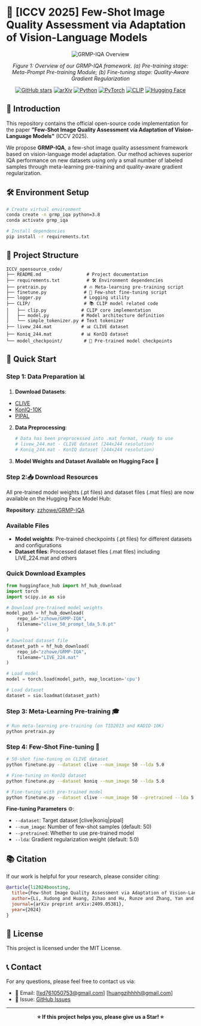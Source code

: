 # 🌟 [ICCV 2025] Few-Shot Image Quality Assessment via Adaptation of Vision-Language Models

<div align="center">

![GRMP-IQA Overview](https://tc.z.wiki/autoupload/f/D-USErAe7s9fQrmIZD6eFLN2XAfHAV9CE7VqFrO7cHayl5f0KlZfm6UsKj-HyTuv/20250723/Q4Ew/14657X5000/framework_final_0413.jpg)

*Figure 1: Overview of our GRMP-IQA framework. (a) Pre-training stage: Meta-Prompt Pre-training Module; (b) Fine-tuning stage: Quality-Aware Gradient Regularization*

[![GitHub stars](https://img.shields.io/github/stars/LXDxmu/GRMP-IQA.svg?style=social&label=Star)](https://github.com/LXDxmu/GRMP-IQA)
[![arXiv](https://img.shields.io/badge/arXiv-2409.05381-b31b1b.svg?logo=arxiv&logoColor=white)](https://arxiv.org/pdf/2409.05381)
[![Python](https://img.shields.io/badge/Python-3.8+-red.svg)](https://www.python.org/)
[![PyTorch](https://img.shields.io/badge/PyTorch-1.12+-orange.svg)](https://pytorch.org/)
[![CLIP](https://img.shields.io/badge/CLIP-ViT--B%2F16-green.svg)](https://github.com/openai/CLIP)
[![Hugging Face](https://img.shields.io/badge/%F0%9F%A4%97%20Hugging%20Face-GRMP--IQA-yellow.svg)](https://huggingface.co/zzhowe/GRMP-IQA)

</div>

## 📖 Introduction

This repository contains the official open-source code implementation for the paper **"Few-Shot Image Quality Assessment via Adaptation of Vision-Language Models"** (ICCV 2025).

We propose **GRMP-IQA**, a few-shot image quality assessment framework based on vision-language model adaptation. Our method achieves superior IQA performance on new datasets using only a small number of labeled samples through meta-learning pre-training and quality-aware gradient regularization.

## 🛠️ Environment Setup

```bash
# Create virtual environment
conda create -n grmp_iqa python=3.8
conda activate grmp_iqa

# Install dependencies
pip install -r requirements.txt
```

## 📁 Project Structure

```
ICCV_opensource_code/
├── README.md                 # Project documentation
├── requirements.txt          # 🛠️ Environment dependencies
├── pretrain.py              # 🔥 Meta-learning pre-training script
├── finetune.py              # 🎯 Few-shot fine-tuning script  
├── logger.py                # Logging utility
├── CLIP/                    # 📚 CLIP model related code
│   ├── clip.py             # CLIP core implementation
│   ├── model.py            # Model architecture definition
│   └── simple_tokenizer.py # Text tokenizer
├── livew_244.mat           # 📊 CLIVE dataset
├── Koniq_244.mat           # 📊 KonIQ dataset
└── model_checkpoint/        # 💾 Pre-trained model checkpoints
```

## 🚀 Quick Start

### Step 1: Data Preparation 📊

1. **Download Datasets**:
- [CLIVE](https://live.ece.utexas.edu/research/ChallengeDB/index.html) 
 - [KonIQ-10K](http://database.mmsp-kn.de/koniq-10k-database.html)
 - [PIPAL](https://www.jasongt.com/projectpages/pipal.html)

2. **Data Preprocessing**:
   ```bash
   # Data has been preprocessed into .mat format, ready to use
   # livew_244.mat - CLIVE dataset (244x244 resolution)
   # Koniq_244.mat - KonIQ dataset (244x244 resolution)
   ```
3. **Model Weights and Dataset Available on Hugging Face 🤗**

### Step 2:📥 Download Resources
All pre-trained model weights (.pt files) and dataset files (.mat files) are now available on the Hugging Face Model Hub:

**Repository**: [zzhowe/GRMP-IQA](https://huggingface.co/zzhowe/GRMP-IQA)

### Available Files
- **Model weights**: Pre-trained checkpoints (.pt files) for different datasets and configurations
- **Dataset files**: Processed dataset files (.mat files) including LIVE_224.mat and others

### Quick Download Examples

```python
from huggingface_hub import hf_hub_download
import torch
import scipy.io as sio

# Download pre-trained model weights
model_path = hf_hub_download(
    repo_id="zzhowe/GRMP-IQA",
    filename="clive_50_prompt_lda_5.0.pt"
)

# Download dataset file
dataset_path = hf_hub_download(
    repo_id="zzhowe/GRMP-IQA",
    filename="LIVE_224.mat"
)

# Load model
model = torch.load(model_path, map_location='cpu')

# Load dataset
dataset = sio.loadmat(dataset_path)
```

### Step 3: Meta-Learning Pre-training 🎓

```bash
# Run meta-learning pre-training (on TID2013 and KADID-10K)
python pretrain.py
```
### Step 4: Few-Shot Fine-tuning 🎯

```bash
# 50-shot fine-tuning on CLIVE dataset
python finetune.py --dataset clive --num_image 50 --lda 5.0

# Fine-tuning on KonIQ dataset  
python finetune.py --dataset koniq --num_image 50 --lda 5.0

# Fine-tuning with pre-trained model
python finetune.py --dataset clive --num_image 50 --pretrained --lda 5.0
```

**Fine-tuning Parameters** ⚙️:
- `--dataset`: Target dataset [clive|koniq|pipal]
- `--num_image`: Number of few-shot samples (default: 50)
- `--pretrained`: Whether to use pre-trained model
- `--lda`: Gradient regularization weight (default: 5.0)

## 📚 Citation

If our work is helpful for your research, please consider citing:

```bibtex
@article{li2024boosting,
  title={Few-Shot Image Quality Assessment via Adaptation of Vision-Language Models},
  author={Li, Xudong and Huang, Zihao and Hu, Runze and Zhang, Yan and Cao, Liujuan and Ji, Rongrong},
  journal={arXiv preprint arXiv:2409.05381},
  year={2024}
}
```


## 📄 License

This project is licensed under the MIT License.



## 📞 Contact

For any questions, please feel free to contact us via:

- 📧 Email: [lxd761050753@gmail.com] 
            [huangzihhhh@gmail.com]
- 🐛 Issue: [GitHub Issues](https://github.com/LXDxmu/GRMP-IQA/issues)

---

<div align="center">

**⭐ If this project helps you, please give us a Star! ⭐**
</div>
